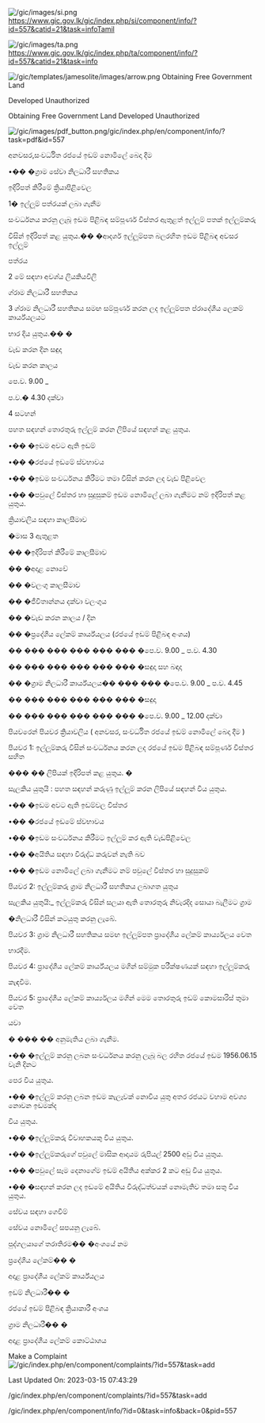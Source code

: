 <!-- Source: https://gic.gov.lk/gic/index.php/en/component/info/?id=557&catid=21&task=info -->

![/gic/images/si.png](/gic/images/si.png)https://www.gic.gov.lk/gic/index.php/si/component/info/?id=557&catid=21&task=infoTamil

![/gic/images/ta.png](/gic/images/ta.png)https://www.gic.gov.lk/gic/index.php/ta/component/info/?id=557&catid=21&task=info

![/gic/templates/jamesolite/images/arrow.png](/gic/templates/jamesolite/images/arrow.png) Obtaining Free Government Land

Developed Unauthorized

Obtaining Free Government Land Developed Unauthorized

![/gic/images/pdf_button.png](/gic/images/pdf_button.png)/gic/index.php/en/component/info/?task=pdf&id=557

අනවසර,සංවර්ධිත රජයේ ඉඩම් නොමිලේ බෙදා දීම

•�� �ග්‍රාම සේවා නිලධාරී සහතිකය

ඉදිරිපත් කිරීමේ ක්‍රියාපිළිවෙල

1� ඉල්ලූම් පත්රයක් ලබා ගැනීම

සංවර්ධනය කරනු ලැබූ ඉඩම පිළිබඳ සම්පූර්ණ විස්තර ඇතුළත් ඉල්ලූම් පතක් ඉල්ලූම්කරු

විසින් ඉදිරිපත් කළ යුතුය.�� �ආදර්ශ ඉල්ලූම්පත බලරහිත ඉඩම පිළිබඳ අවසර ඉල්ලූම්

පත්රය

2 මේ සඳහා අවශ්ය ලියකියවිලි

ග්රාම නිලධාරී සහතිකය

3 ග්රාම නිලධාරී සහතිකය සමඟ සම්පූර්ණ කරන ලද ඉල්ලූම්පත ප්රාදේශීය ලෙකම් කාර්ය්යලයට

භාර දිය යුතුය.�� �

වැඩ කරන දින සඳුදා

වැඩ කරන කාලය

පෙ.ව. 9.00 _

ප.ව.� 4.30 දක්වා

4 සටහන්

පහත සඳහන් තොරතුරු ඉල්ලූම් කරන ලිපියේ සඳහන් කළ යුතුය.

•�� �ඉඩම අවට ඇති ඉඩම්

•�� �රජයේ ඉඩමේ ස්වභාවය

•�� �ඉඩම සංවර්ධනය කිරීමට තමා විසින් කරන ලද වැඩ පිළිවෙල

•�� �පවුලේ විස්තර හා සුදුසුකම් ඉඩම නොමිලේ ලබා ගැනීමට නම් ඉදිරිපත් කළ යුතුය.

ක්‍රියාවලිය සඳහා කාලසීමාව

�මාස 3 ඇතුළත

�� �ඉදිරිපත් කිරීමේ කාලසීමාව

�� �අදාළ නොවේ

�� �වලංගු කාලසීමාව

�� �ජීවිතාන්නය දක්වා වලංගුය

�� �වැඩ කරන කාලය / දින

�� �ප්‍රදේශීය ලේකම් කාර්ය්යලය (රජයේ ඉඩම් පිළිබඳ අංශය)

�� ��� ��� ��� ��� ��� �පෙ.ව. 9.00 _ ප.ව. 4.30

�� ��� ��� ��� ��� ��� �සඳුදා සහ බඳාදා

�� �ග්‍රාම නිලධාරී කාර්ය්යලය�� ��� ��� �පෙ.ව. 9.00 _ ප.ව. 4.45

�� ��� ��� ��� ��� ��� �සඳුදා

�� ��� ��� ��� ��� ��� �පෙ.ව. 9.00 _ 12.00 දක්වා

පියවරෙන් පියවර ක්‍රියාවලිය ( අනවසර, සංවර්ධිත රජයේ ඉඩම් නොමිලේ බෙදා දීම )

පියවර 1: ඉල්ලූම්කරු විසින් සංවර්ධනය කරන ලද රජයේ ඉඩම පිළිබඳ සම්පූර්ණ විස්තර සහිත

��� �� ලිපියක් ඉදිරිපත් කළ යුතුය. �

සැලකිය යුතුයි : පහත සඳහන් කරුණු ඉල්ලූම් කරන ලිපියේ සඳහන් විය යුතුය.

•�� �ඉඩම අවට ඇති ඉඩම්වල විස්තර

•�� �රජයේ ඉඩමේ ස්වභාවය

•�� �ඉඩම සංවර්ධනය කිරීමට ඉල්ලූම් කර ඇති වැඩපිළිවෙල

•�� �අයිතිය සඳහා විරුද්ධ කරුවන් නැති බව

•�� �ඉඩම නොමිලේ ලබා ගැනීමට නම් පවුලේ විස්තර හා සුදුසුකම්

පියවර 2: ඉල්ලූම්කරු ග්‍රාම නිලධාරී සහතිකය ලබාගත යුතුය

සැලකිය යුතුයි:_ ඉල්ලූම්කරු විසින් සලයා ඇති තොරතුරු නිවැරදිද සොයා බැලීමට ග්‍රාම

�නිලධාරී විසින් කටයුතු කරනු ලැබේ.

පියවර 3: ග්‍රාම නිලධාරී සහතිකය සමඟ ඉල්ලූම්පත ප්‍රාදේශීය ලේකම් කාර්ය්‍යලය වෙත

භාරදීම.

පියවර 4: ප්‍රාදේශීය ලේකම් කාර්ය්යලය මගින් සම්මුක පරීක්ෂණයක් සඳහා ඉල්ලූම්කරු

කැඳවීම.

පියවර 5: ප්‍රාදේශීය ලේකම් කාර්ය්‍යලය මගින් මෙම තොරතුරු ඉඩම් කොමසාරිස් තුමා වෙත

යවා

� ��� �� අනුමැතිය ලබා ගැනීම.

•�� �ඉල්ලූම් කරනු ලබන සංවර්ධනය කරනු ලැබූ බල රහිත රජයේ ඉඩම 1956.06.15 වැනි දිනට

පෙර විය යුතුය.

•�� �ඉල්ලූම් කරනු ලබන ඉඩම කැලෑවක් නොවිය යුතු අතර රජයට වහාම අවශ්‍ය නොවන ඉඩමක්ද

විය යුතුය.

•�� �ඉල්ලූම්කරු විවාහකයකු විය යුතුය.

•�� �ඉල්ලූම්කරුගේ පවුලේ මාසික ආදායම රුපියල් 2500 අඩු විය යුතුය.

•�� �පවුලේ සෑම දෙනාගේම ඉඩම් අයිතිය අක්කර 2 කට අඩු විය යුතුය.

•�� �සඳහන් කරන ලද ඉඩමේ අයිතිය විරුද්ධත්වයක් නොමැතිව තමා සතු විය යුතුය.

සේවය සඳහා ගෙවීම්

සේවය නොමිලේ සපයනු ලැබේ.

පුද්ගලයාගේ තරාතිරම�� �අංශයේ නම

ප්‍රදේශීය ලේකම්�� �

අදාළ ප්‍රාදේශීය ලේකම් කාර්ය්යලය

ඉඩම් නිලධාරී�� �

රජයේ ඉඩම් පිළිබඳ ක්‍රියාකාරී අංශය

ග්‍රාම නිලධාරී�� �

අදාළ ප්‍රාදේශීය ලේකම් කොට්ඨාශය

Make a Complaint ![/gic/index.php/en/component/complaints/?id=557&task=add](/gic/index.php/en/component/complaints/?id=557&task=add)

Last Updated On: 2023-03-15 07:43:29

/gic/index.php/en/component/complaints/?id=557&task=add

/gic/index.php/en/component/info/?id=0&task=info&back=0&pid=557